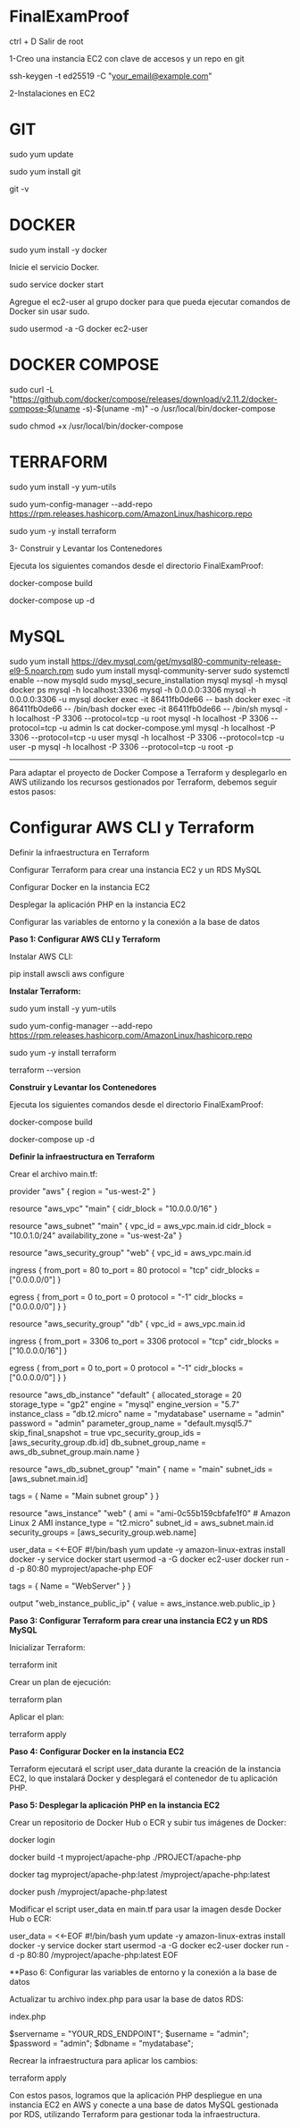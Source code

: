 # FinalExamProof

ctrl + D Salir de root

1-Creo una instancia EC2 con clave de accesos y un repo en git

ssh-keygen -t ed25519 -C "your_email@example.com"

2-Instalaciones en EC2

# GIT

sudo yum update

sudo yum install git

git -v

# DOCKER

sudo yum install -y docker 

Inicie el servicio Docker. 

sudo service docker start 

Agregue el ec2-user al grupo docker para que pueda ejecutar comandos de Docker sin usar sudo. 

sudo usermod -a -G docker ec2-user 

# DOCKER COMPOSE

sudo curl -L "https://github.com/docker/compose/releases/download/v2.11.2/docker-compose-$(uname -s)-$(uname -m)" -o /usr/local/bin/docker-compose

sudo chmod +x /usr/local/bin/docker-compose

# TERRAFORM

sudo yum install -y yum-utils

sudo yum-config-manager --add-repo https://rpm.releases.hashicorp.com/AmazonLinux/hashicorp.repo

sudo yum -y install terraform

3- Construir y Levantar los Contenedores

Ejecuta los siguientes comandos desde el directorio FinalExamProof:

docker-compose build

docker-compose up -d

# MySQL 

sudo yum install https://dev.mysql.com/get/mysql80-community-release-el9-5.noarch.rpm
sudo yum install mysql-community-server
sudo systemctl enable --now mysqld
sudo mysql_secure_installation
mysql
mysql -h mysql
docker ps
mysql -h localhost:3306
mysql -h 0.0.0.0:3306
mysql -h 0.0.0.0:3306 -u mysql
docker exec -it 86411fb0de66 -- bash
docker exec -it 86411fb0de66 -- /bin/bash
docker exec -it 86411fb0de66 -- /bin/sh
mysql -h localhost -P 3306 --protocol=tcp -u root
mysql -h localhost -P 3306 --protocol=tcp -u admin
ls
cat docker-compose.yml 
mysql -h localhost -P 3306 --protocol=tcp -u user
mysql -h localhost -P 3306 --protocol=tcp -u user -p
mysql -h localhost -P 3306 --protocol=tcp -u root -p

----------------------------------------------------------------------------------------

Para adaptar el proyecto de Docker Compose a Terraform y desplegarlo en AWS utilizando los recursos gestionados por Terraform, debemos seguir estos pasos:

# Configurar AWS CLI y Terraform

Definir la infraestructura en Terraform

Configurar Terraform para crear una instancia EC2 y un RDS MySQL

Configurar Docker en la instancia EC2

Desplegar la aplicación PHP en la instancia EC2

Configurar las variables de entorno y la conexión a la base de datos

**Paso 1: Configurar AWS CLI y Terraform**

Instalar AWS CLI:

pip install awscli
aws configure

**Instalar Terraform:**

sudo yum install -y yum-utils

sudo yum-config-manager --add-repo https://rpm.releases.hashicorp.com/AmazonLinux/hashicorp.repo

sudo yum -y install terraform

terraform --version

**Construir y Levantar los Contenedores**

Ejecuta los siguientes comandos desde el directorio FinalExamProof:

docker-compose build

docker-compose up -d

**Definir la infraestructura en Terraform**

Crear el archivo main.tf:


provider "aws" {
  region = "us-west-2"
}

resource "aws_vpc" "main" {
  cidr_block = "10.0.0.0/16"
}

resource "aws_subnet" "main" {
  vpc_id            = aws_vpc.main.id
  cidr_block        = "10.0.1.0/24"
  availability_zone = "us-west-2a"
}

resource "aws_security_group" "web" {
  vpc_id = aws_vpc.main.id

  ingress {
    from_port   = 80
    to_port     = 80
    protocol    = "tcp"
    cidr_blocks = ["0.0.0.0/0"]
  }

  egress {
    from_port   = 0
    to_port     = 0
    protocol    = "-1"
    cidr_blocks = ["0.0.0.0/0"]
  }
}

resource "aws_security_group" "db" {
  vpc_id = aws_vpc.main.id

  ingress {
    from_port   = 3306
    to_port     = 3306
    protocol    = "tcp"
    cidr_blocks = ["10.0.0.0/16"]
  }

  egress {
    from_port   = 0
    to_port     = 0
    protocol    = "-1"
    cidr_blocks = ["0.0.0.0/0"]
  }
}

resource "aws_db_instance" "default" {
  allocated_storage    = 20
  storage_type         = "gp2"
  engine               = "mysql"
  engine_version       = "5.7"
  instance_class       = "db.t2.micro"
  name                 = "mydatabase"
  username             = "admin"
  password             = "admin"
  parameter_group_name = "default.mysql5.7"
  skip_final_snapshot  = true
  vpc_security_group_ids = [aws_security_group.db.id]
  db_subnet_group_name = aws_db_subnet_group.main.name
}

resource "aws_db_subnet_group" "main" {
  name       = "main"
  subnet_ids = [aws_subnet.main.id]

  tags = {
    Name = "Main subnet group"
  }
}

resource "aws_instance" "web" {
  ami           = "ami-0c55b159cbfafe1f0" # Amazon Linux 2 AMI
  instance_type = "t2.micro"
  subnet_id     = aws_subnet.main.id
  security_groups = [aws_security_group.web.name]

  user_data = <<-EOF
              #!/bin/bash
              yum update -y
              amazon-linux-extras install docker -y
              service docker start
              usermod -a -G docker ec2-user
              docker run -d -p 80:80 myproject/apache-php
              EOF

  tags = {
    Name = "WebServer"
  }
}

output "web_instance_public_ip" {
  value = aws_instance.web.public_ip
}

**Paso 3: Configurar Terraform para crear una instancia EC2 y un RDS MySQL**

Inicializar Terraform:

terraform init

Crear un plan de ejecución:

terraform plan

Aplicar el plan:

terraform apply

**Paso 4: Configurar Docker en la instancia EC2**

Terraform ejecutará el script user_data durante la creación de la instancia EC2, lo que instalará Docker y desplegará el contenedor de tu aplicación PHP.

**Paso 5: Desplegar la aplicación PHP en la instancia EC2**

Crear un repositorio de Docker Hub o ECR y subir tus imágenes de Docker:

docker login

docker build -t myproject/apache-php ./PROJECT/apache-php

docker tag myproject/apache-php:latest <your-dockerhub-username>/myproject/apache-php:latest

docker push <your-dockerhub-username>/myproject/apache-php:latest

Modificar el script user_data en main.tf para usar la imagen desde Docker Hub o ECR:

  user_data = <<-EOF
              #!/bin/bash
              yum update -y
              amazon-linux-extras install docker -y
              service docker start
              usermod -a -G docker ec2-user
              docker run -d -p 80:80 <your-dockerhub-username>/myproject/apache-php:latest
              EOF

**Paso 6: Configurar las variables de entorno y la conexión a la base de datos

Actualizar tu archivo index.php para usar la base de datos RDS:

index.php

$servername = "YOUR_RDS_ENDPOINT";
$username = "admin";
$password = "admin";
$dbname = "mydatabase";

Recrear la infraestructura para aplicar los cambios:

terraform apply

Con estos pasos, logramos que la aplicación PHP despliegue en una instancia EC2 en AWS y conecte a una base de datos MySQL gestionada por RDS, utilizando Terraform para gestionar toda la infraestructura.
